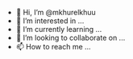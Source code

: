 - 👋 Hi, I’m @mkhurelkhuu
- 👀 I’m interested in ...
- 🌱 I’m currently learning ...
- 💞️ I’m looking to collaborate on ...
- 📫 How to reach me ...

<!---
mkhurelkhuu/mkhurelkhuu is a ✨ special ✨ repository because its `README.md` (this file) appears on your GitHub profile.
You can click the Preview link to take a look at your changes.
--->

